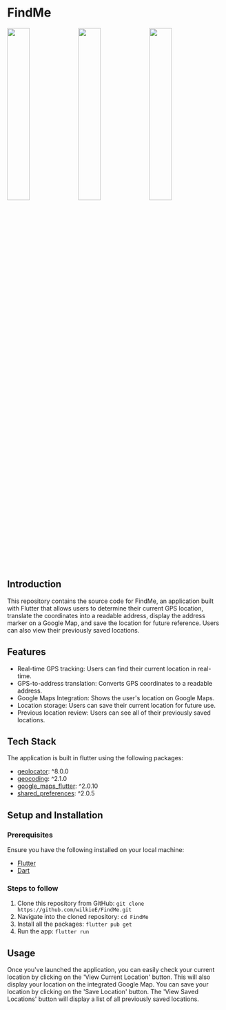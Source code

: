 # FindMe

<p float="left">
  <img src="https://github.com/wilkieE/DEF-Electronics/assets/48595932/2ae88be4-4649-4295-a444-2d98ad652142" width="32%" /> 
  <img src="https://github.com/wilkieE/DEF-Electronics/assets/48595932/93a1bc86-c017-46e9-aa77-acc7cc54cc03" width="32%" />
  <img src="https://github.com/wilkieE/DEF-Electronics/assets/48595932/fa2d25a4-637e-4d52-85bc-63d5493e0f88" width="32%" />
</p>

## Introduction
This repository contains the source code for FindMe, an application built with Flutter that allows users to determine their current GPS location, translate the coordinates into a readable address, display the address marker on a Google Map, and save the location for future reference. Users can also view their previously saved locations.

## Features

- Real-time GPS tracking: Users can find their current location in real-time.
- GPS-to-address translation: Converts GPS coordinates to a readable address.
- Google Maps Integration: Shows the user's location on Google Maps.
- Location storage: Users can save their current location for future use.
- Previous location review: Users can see all of their previously saved locations.

## Tech Stack

The application is built in flutter using the following packages:

- [geolocator](https://pub.dev/packages/geolocator): ^8.0.0
- [geocoding](https://pub.dev/packages/geocoding): ^2.1.0
- [google_maps_flutter](https://pub.dev/packages/google_maps_flutter): ^2.0.10
- [shared_preferences](https://pub.dev/packages/shared_preferences): ^2.0.5

## Setup and Installation

### Prerequisites
Ensure you have the following installed on your local machine:

- [Flutter](https://flutter.dev/docs/get-started/install)
- [Dart](https://dart.dev/get-dart)

### Steps to follow
1. Clone this repository from GitHub:
   `git clone https://github.com/wilkieE/FindMe.git`
2. Navigate into the cloned repository:
  `cd FindMe`
3. Install all the packages:
   `flutter pub get`
4. Run the app:
   `flutter run`

## Usage
Once you've launched the application, you can easily check your current location by clicking on the 'View Current Location' button. This will also display your location on the integrated Google Map. You can save your location by clicking on the 'Save Location' button. The 'View Saved Locations' button will display a list of all previously saved locations.


